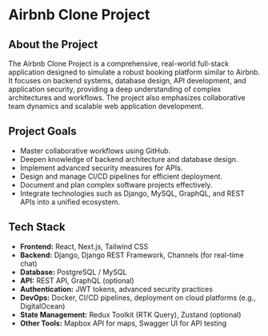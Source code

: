 # Airbnb Clone Project

## About the Project

The Airbnb Clone Project is a comprehensive, real-world full-stack application designed to simulate a robust booking platform similar to Airbnb. It focuses on backend systems, database design, API development, and application security, providing a deep understanding of complex architectures and workflows. The project also emphasizes collaborative team dynamics and scalable web application development.

## Project Goals

- Master collaborative workflows using GitHub.
- Deepen knowledge of backend architecture and database design.
- Implement advanced security measures for APIs.
- Design and manage CI/CD pipelines for efficient deployment.
- Document and plan complex software projects effectively.
- Integrate technologies such as Django, MySQL, GraphQL, and REST APIs into a unified ecosystem.

## Tech Stack

- **Frontend:** React, Next.js, Tailwind CSS
- **Backend:** Django, Django REST Framework, Channels (for real-time chat)
- **Database:** PostgreSQL / MySQL
- **API:** REST API, GraphQL (optional)
- **Authentication:** JWT tokens, advanced security practices
- **DevOps:** Docker, CI/CD pipelines, deployment on cloud platforms (e.g., DigitalOcean)
- **State Management:** Redux Toolkit (RTK Query), Zustand (optional)
- **Other Tools:** Mapbox API for maps, Swagger UI for API testing
